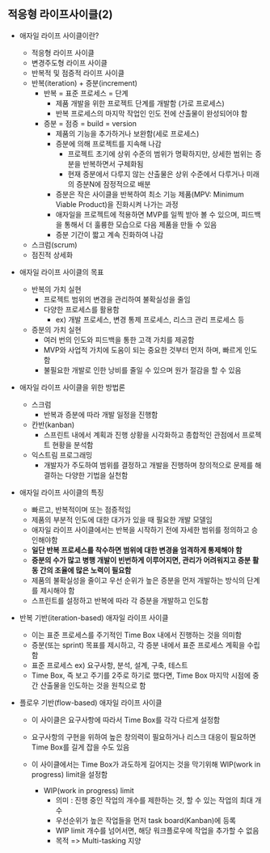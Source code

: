 ## 적응형 라이프사이클(2)

- 애자일 라이프 사이클이란?
  - 적응형 라이프 사이클
  - 변경주도형 라이프 사이클
  - 반복적 및 점증적 라이프 사이클
  - 반복(iteration) + 증분(increment)
    - 반복 = 표준 프로세스 = 단계
      - 제품 개발을 위한 프로젝트 단계를 개발함 (가로 프로세스)
      - 반복 프로세스의 마지막 작업인 인도 전에 산출물이 완성되어야 함
    - 증분 = 점증 = build = version
      - 제품의 기능을 추가하거나 보완함(세로 프로세스)
      - 증분에 의해 프로젝트를 지속해 나감
        - 프로젝트 초기에 상위 수준의 범위가 명확하지만, 상세한 범위는 증분을 반복하면서 구체화됨
        - 현재 증분에서 다루지 않는 산출물은 상위 수준에서 다루거나 미래의 증분N에 잠정적으로 배분
      - 증분은 작은 사이클을 반복하여 최소 기능 제품(MPV: Minimum Viable Product)을 진화시켜 나가는 과정
      - 애자일을 프로젝트에 적용하면 MVP를 일찍 받아 볼 수 있으며, 피드백을 통해서 더 훌륭한 모습으로 다음 제품을 만들 수 있음
      - 증분 기간이 짧고 계속 진화하여 나감
  - 스크럼(scrum)
  - 점진적 상세화
- 애자일 라이프 사이클의 목표
  - 반복의 가치 실현
    - 프로젝트 범위의 변경을 관리하여 불확실성을 줄임
    - 다양한 프로세스를 활용함
      - ex) 개발 프로세스, 변경 통제 프로세스, 리스크 관리 프로세스 등
  - 증분의 가치 실현
    - 여러 번의 인도와 피드백을 통한 고객 가치를 제공함
    - MVP와 사업적 가치에 도움이 되는 중요한 것부터 먼저 하며, 빠르게 인도함
    - 불필요한 개발로 인한 낭비를 줄일 수 있으며 원가 절감을 할 수 있음
- 애자일 라이프 사이클을 위한 방법론
  - 스크럼
    - 반복과 증분에 따라 개발 일정을 진행함
  - 칸반(kanban)
    - 스프린트 내에서 계획과 진행 상황을 시각화하고 종합적인 관점에서 프로젝트 현황을 분석함
  - 익스트림 프로그래밍
    - 개발자가 주도하여 범위를 결정하고 개발을 진행하며 창의적으로 문제를 해결하는 다양한 기법을 실천함
- 애자일 라이프 사이클의 특징
  - 빠르고, 반복적이며 또는 점증적임
  - 제품의 부분적 인도에 대한 대가가 있을 때 필요한 개발 모델임
  - 애자일 라이프 사이클에서는 반복을 시작하기 전에 자세한 범위를 정의하고 승인해야함
  - **일단 반복 프로세스를 착수하면 범위에 대한 변경을 엄격하게 통제해야 함**
  - **증분의 수가 많고 병행 개발이 빈번하게 이루어지면, 관리가 어려워지고 증분 활동 간의 조율에 많은 노력이 필요함**
  - 제품의 불확실성을 줄이고 우선 순위가 높은 증분을 먼저 개발하는 방식의 단계를 제시해야 함
  - 스프린트를 설정하고 반복에 따라 각 증분을 개발하고 인도함

- 반복 기반(iteration-based) 애자일 라이프 사이클

  - 이는 표준 프로세스를 주기적인 Time Box 내에서 진행하는 것을 의미함
  - 증분(또는 sprint) 목표를 제시하고, 각 증분 내에서 표준 프로세스 계획을 수립함
  - 표준 프로세스 ex) 요구사항, 분석, 설계, 구축, 테스트
  - Time Box, 즉 보고 주기를 2주로 하기로 했다면, Time Box 마지막 시점에 중간 산출물을 인도하는 것을 원칙으로 함

- 플로우 기반(flow-based) 애자일 라이프 사이클

  - 이 사이클은 요구사항에 따라서 Time Box를 각각 다르게 설정함

  - 요구사항의 구현을 위하여 높은 창의력이 필요하거나 리스크 대응이 필요하면 Time Box를 길게 잡을 수도 있음

  - 이 사이클에서는 Time Box가 과도하게 길어지는 것을 막기위해 WIP(work in progress) limit을 설정함

    - WIP(work in progress) limit 
      - 의미 : 진행 중인 작업의 개수를 제한하는 것, 할 수 있는 작업의 최대 개수
      - 우선순위가 높은 작업들을 먼저 task board(Kanban)에 등록
      - WIP limit 개수를 넘어서면, 해당 워크플로우에 작업을 추가할 수 없음
      - 목적 => Multi-tasking 지양

    
